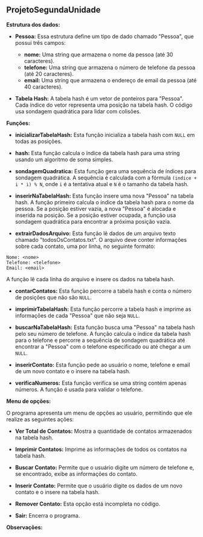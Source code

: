 ## ProjetoSegundaUnidade

**Estrutura dos dados:**

* **Pessoa:** Essa estrutura define um tipo de dado chamado "Pessoa", que possui três campos:
    * **nome:** Uma string que armazena o nome da pessoa (até 30 caracteres).
    * **telefone:** Uma string que armazena o número de telefone da pessoa (até 20 caracteres).
    * **email:** Uma string que armazena o endereço de email da pessoa (até 40 caracteres).

* **Tabela Hash:** A tabela hash é um vetor de ponteiros para "Pessoa". Cada índice do vetor representa uma posição na tabela hash. O código usa sondagem quadrática para lidar com colisões.

**Funções:**

* **inicializarTabelaHash:** Esta função inicializa a tabela hash com `NULL` em todas as posições.

* **hash:** Esta função calcula o índice da tabela hash para uma string usando um algoritmo de soma simples.

* **sondagemQuadratica:** Esta função gera uma sequência de índices para sondagem quadrática. A sequência é calculada com a fórmula `(indice + i * i) % N`, onde `i` é a tentativa atual e `N` é o tamanho da tabela hash.

* **inserirNaTabelaHash:** Esta função insere uma nova "Pessoa" na tabela hash. A função primeiro calcula o índice da tabela hash para o nome da pessoa. Se a posição estiver vazia, a nova "Pessoa" é alocada e inserida na posição. Se a posição estiver ocupada, a função usa sondagem quadrática para encontrar a próxima posição vazia.

* **extrairDadosArquivo:** Esta função lê dados de um arquivo texto chamado "todosOsContatos.txt". O arquivo deve conter informações sobre cada contato, uma por linha, no seguinte formato:

```
Nome: <nome>
Telefone: <telefone>
Email: <email>
```

A função lê cada linha do arquivo e insere os dados na tabela hash.

* **contarContatos:** Esta função percorre a tabela hash e conta o número de posições que não são `NULL`.

* **imprimirTabelaHash:** Esta função percorre a tabela hash e imprime as informações de cada "Pessoa" que não seja `NULL`.

* **buscarNaTabelaHash:** Esta função busca uma "Pessoa" na tabela hash pelo seu número de telefone. A função calcula o índice da tabela hash para o telefone e percorre a sequência de sondagem quadrática até encontrar a "Pessoa" com o telefone especificado ou até chegar a um `NULL`.

* **inserirContato:** Esta função pede ao usuário o nome, telefone e email de um novo contato e o insere na tabela hash.

* **verificaNumeros:** Esta função verifica se uma string contém apenas números. A função é usada para validar o telefone.

**Menu de opções:**

O programa apresenta um menu de opções ao usuário, permitindo que ele realize as seguintes ações:

* **Ver Total de Contatos:** Mostra a quantidade de contatos armazenados na tabela hash.

* **Imprimir Contatos:** Imprime as informações de todos os contatos na tabela hash.

* **Buscar Contato:** Permite que o usuário digite um número de telefone e, se encontrado, exibe as informações do contato.

* **Inserir Contato:** Permite que o usuário digite os dados de um novo contato e o insere na tabela hash.

* **Remover Contato:** Esta opção está incompleta no código.

* **Sair:** Encerra o programa.

**Observações:**


